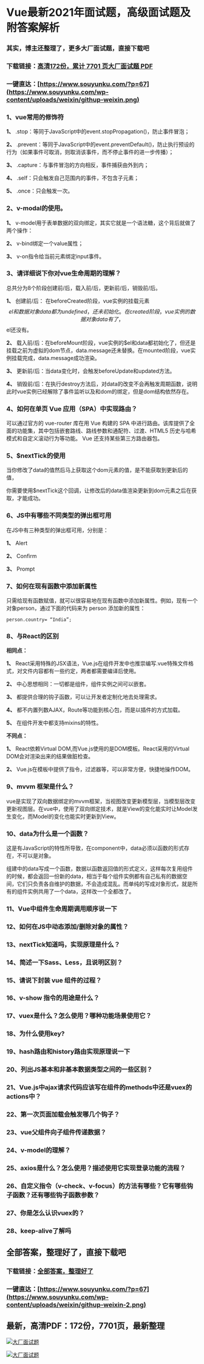 # Vue最新2021年面试题，高级面试题及附答案解析

### 其实，博主还整理了，更多大厂面试题，直接下载吧

### 下载链接：[高清172份，累计 7701 页大厂面试题  PDF](https://github.com/souyunku/DevBooks/blob/master/docs/index.md)

### 一键直达：[https://www.souyunku.com/?p=67](https://www.souyunku.com/wp-content/uploads/weixin/githup-weixin.png)



### 1、vue常用的修饰符

**1、** .stop：等同于JavaScript中的event.stopPropagation()，防止事件冒泡；

**2、** .prevent：等同于JavaScript中的event.preventDefault()，防止执行预设的行为（如果事件可取消，则取消该事件，而不停止事件的进一步传播）；

**3、** .capture：与事件冒泡的方向相反，事件捕获由外到内；

**4、** .self：只会触发自己范围内的事件，不包含子元素；

**5、** .once：只会触发一次。


### 2、v-modal的使用。

**1、** v-model用于表单数据的双向绑定，其实它就是一个语法糖，这个背后就做了两个操作：

**2、** v-bind绑定一个value属性；

**3、** v-on指令给当前元素绑定input事件。


### 3、请详细说下你对vue生命周期的理解？

总共分为8个阶段创建前/后，载入前/后，更新前/后，销毁前/后。

**1、** 创建前/后： 在beforeCreated阶段，vue实例的挂载元素$$el和数据对象data都为undefined，还未初始化。在created阶段，vue实例的数据对象data有了，$$el还没有。

**2、** 载入前/后：在beforeMount阶段，vue实例的$el和data都初始化了，但还是挂载之前为虚拟的dom节点，data.message还未替换。在mounted阶段，vue实例挂载完成，data.message成功渲染。

**3、** 更新前/后：当data变化时，会触发beforeUpdate和updated方法。

**4、** 销毁前/后：在执行destroy方法后，对data的改变不会再触发周期函数，说明此时vue实例已经解除了事件监听以及和dom的绑定，但是dom结构依然存在。


### 4、如何在单页 Vue 应用（SPA）中实现路由？

可以通过官方的 vue-router 库在用 Vue 构建的 SPA 中进行路由。该库提供了全面的功能集，其中包括嵌套路线、路线参数和通配符、过渡、HTML5 历史与哈希模式和自定义滚动行为等功能。 Vue 还支持某些第三方路由器包。


### 5、$nextTick的使用

当你修改了data的值然后马上获取这个dom元素的值，是不能获取到更新后的值，

你需要使用$nextTick这个回调，让修改后的data值渲染更新到dom元素之后在获取，才能成功。


### 6、JS中有哪些不同类型的弹出框可用

在JS中有三种类型的弹出框可用，分别是：

**1、** Alert

**2、** Confirm

**3、** Prompt


### 7、如何在现有函数中添加新属性

只需给现有函数赋值，就可以很容易地在现有函数中添加新属性。例如，现有一个对象person，通过下面的代码来为 person 添加新的属性：

```
person.country= “India”;
```


### 8、与React的区别

**相同点：**

**1、** React采用特殊的JSX语法，Vue.js在组件开发中也推崇编写.vue特殊文件格式，对文件内容都有一些约定，两者都需要编译后使用。

**2、** 中心思想相同：一切都是组件，组件实例之间可以嵌套。

**3、** 都提供合理的钩子函数，可以让开发者定制化地去处理需求。

**4、** 都不内置列数AJAX，Route等功能到核心包，而是以插件的方式加载。

**5、** 在组件开发中都支持mixins的特性。

**不同点：**

**1、** React依赖Virtual DOM,而Vue.js使用的是DOM模板。React采用的Virtual DOM会对渲染出来的结果做脏检查。

**2、** Vue.js在模板中提供了指令，过滤器等，可以非常方便，快捷地操作DOM。


### 9、mvvm 框架是什么？

vue是实现了双向数据绑定的mvvm框架，当视图改变更新模型层，当模型层改变更新视图层。在vue中，使用了双向绑定技术，就是View的变化能实时让Model发生变化，而Model的变化也能实时更新到View。


### 10、data为什么是一个函数？

这是有JavaScript的特性所导致，在component中，data必须以函数的形式存在，不可以是对象。

组建中的data写成一个函数，数据以函数返回值的形式定义，这样每次复用组件的时候，都会返回一份新的data，相当于每个组件实例都有自己私有的数据空间，它们只负责各自维护的数据，不会造成混乱。而单纯的写成对象形式，就是所有的组件实例共用了一个data，这样改一个全都改了。


### 11、Vue中组件生命周期调用顺序说一下
### 12、如何在JS中动态添加/删除对象的属性？
### 13、nextTick知道吗，实现原理是什么？
### 14、简述一下Sass、Less，且说明区别？
### 15、请说下封装 vue 组件的过程？
### 16、v-show 指令的用途是什么？
### 17、vuex是什么？怎么使用？哪种功能场景使用它？
### 18、为什么使用key?
### 19、hash路由和history路由实现原理说一下
### 20、列出JS基本和非基本数据类型之间的一些区别？
### 21、Vue.js中ajax请求代码应该写在组件的methods中还是vuex的actions中？
### 22、第一次页面加载会触发哪几个钩子？
### 23、vue父组件向子组件传递数据？
### 24、v-model的理解？
### 25、axios是什么？怎么使用？描述使用它实现登录功能的流程？
### 26、自定义指令（v-check、v-focus）的方法有哪些？它有哪些钩子函数？还有哪些钩子函数参数？
### 27、你是怎么认识vuex的？
### 28、keep-alive了解吗




## 全部答案，整理好了，直接下载吧

### 下载链接：[全部答案，整理好了](https://www.souyunku.com/wp-content/uploads/weixin/githup-weixin-2.png)

### 一键直达：[https://www.souyunku.com/?p=67](https://www.souyunku.com/wp-content/uploads/weixin/githup-weixin-2.png)


## 最新，高清PDF：172份，7701页，最新整理

[![大厂面试题](https://www.souyunku.com/wp-content/uploads/weixin/mst.png "架构师专栏")](https://www.souyunku.com/wp-content/uploads/weixin/githup-weixin.png "架构师专栏")

[![大厂面试题](https://www.souyunku.com/wp-content/uploads/weixin/githup-weixin.png "架构师专栏")](https://www.souyunku.com/wp-content/uploads/weixin/githup-weixin.png "架构师专栏")
